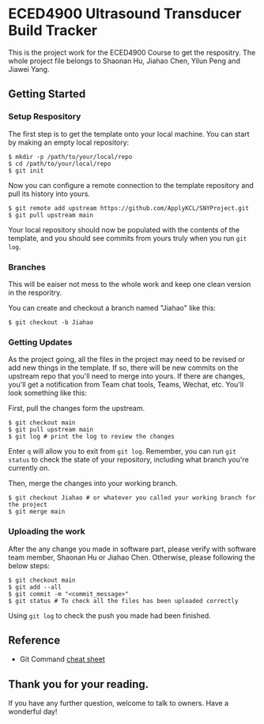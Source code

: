 # ECED4900 Ultrasound Transducer Build Tracker

This is the project work for the ECED4900 Course to get the respositry.
The whole project file belongs to Shaonan Hu, Jiahao Chen, Yilun Peng and Jiawei Yang.

## Getting Started

### Setup Respository

The first step is to get the template onto your local machine.
You can start by making an empty local repository:
```
$ mkdir -p /path/to/your/local/repo
$ cd /path/to/your/local/repo
$ git init
```
Now you can configure a remote connection to the template repository and pull its history into yours.
```
$ git remote add upstream https://github.com/ApplyKCL/SNYProject.git
$ git pull upstream main
```
Your local repository should now be populated with the contents of the template, and you should see commits from yours truly when you run `git log`.

### Branches

This will be eaiser not mess to the whole work and keep one clean version in the resporitry.

You can create and checkout a branch named "Jiahao" like this:
```
$ git checkout -b Jiahao
```
### Getting Updates

As the project going, all the files in the project may need to be revised or add new things in the template. If so, there will be new commits on the upstream repo that you'll need to merge into yours.
If there are changes, you'll get a notification from Team chat tools, Teams, Wechat, etc.
You'll look something like this:

First, pull the changes form the upstream.
```
$ git checkout main
$ git pull upstream main
$ git log # print the log to review the changes
```
Enter `q` will allow you to exit from `git log`.
Remember, you can run `git status` to check the state of your repository, including what branch you're currently on.

Then, merge the changes into your working branch.
```
$ git checkout Jiahao # or whatever you called your working branch for the project
$ git merge main
```
### Uploading the work

After the any change you made in software part, please verify with software team member, Shaonan Hu or Jiahao Chen. Otherwise, please following the below steps:
```
$ git checkout main
$ git add --all
$ git commit -m "<commit_message>"
$ git status # To check all the files has been uploaded correctly
```

Using `git log` to check the push you made had been finished.

## Reference
- Git Command [cheat sheet](https://dzone.com/articles/top-20-git-commands-with-examples)

## Thank you for your reading.
 If you have any further question, welcome to talk to owners.
 Have a wonderful day!

